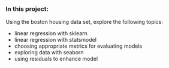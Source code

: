 ### In this project:

Using the boston housing data set, explore the following topics:

* linear regression with sklearn
* linear regression with statsmodel
* choosing appropriate metrics for evaluating models
* exploring data with seaborn
* using residuals to enhance model